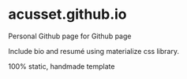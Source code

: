 # acusset.github.io

Personal Github page for Github page

Include bio and resumé using materialize css library. 

100% static, handmade template

